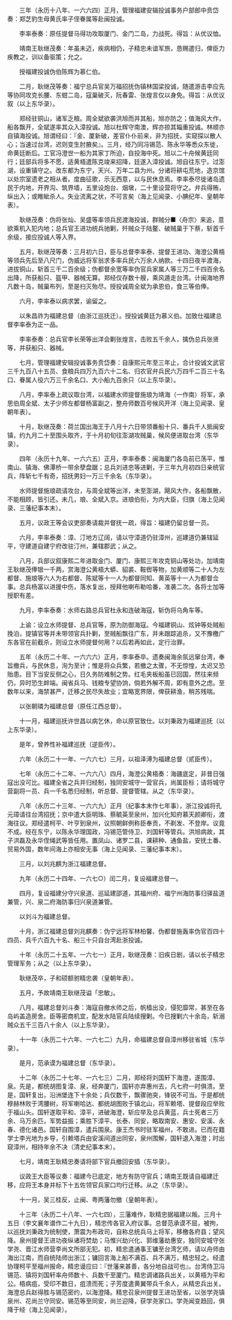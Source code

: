 <!-- { "loadSidebar": true } -->
　　三年（永历十八年、一六六四）正月，管理福建安辑投诚事务户部郎中贲岱奏：郑芝豹生母黄氏率子侄眷属等赴闽投诚。

　　李率泰奏：原任提督马得功攻取厦门、金门二岛，力战死。得旨：从优议恤。

　　靖南王耿继茂奏：年虽未迈，疾病相仍，子精忠未谙军旅，恳赐遣归，俾臣力疾教之，训以备驱策；允之。

　　授福建投诚伪伯陈辉为慕仁伯。

　　二月，耿继茂等奏：福宁总兵官吴万福招抚伪镇林国梁投诚，随遣游击李应先等协同攻克长腰、东蚶二岛，寇巢破灭，阮春雷、张煌言仅以身免。得旨：从优议叙（以上东华录）。

　　郑经驻铜山，诸军乏粮。周全斌欲袭洪旭而并其船，旭亦防之；值海风大作，船各飘开，全斌遂率其众入漳投诚。旭以杜辉守南澳，辉亦掠其辎重投诚。林顺亦自镇海投诚。旭谓经曰：『金、厦新破，差官仆仆前来，非为招抚，实窥探以散人心；当速过台湾，迟则变生肘腋矣』。三月，经乃同冯锡范、陈永华等悉众东徙，命黄廷断后。工官冯澄世一船为其家丁所迫，自投海中死。旭以二十舟候黄廷同行；廷部兵将多不愿，适黄梧遣陈克竣来招降，廷遂入漳投诚。旭自往东宁。过澎湖，设重镇守之。改东都为东宁，天兴、万年二县为州。分诸将耕屯荒地，造京馆以处宗室遗老之相从者。度曲征歌，示无西意，以与民休息焉。李率泰尽徙诸岛遗民于内地，开界沟、筑界墙，五里设炮台、烟墩，二十里设营将守之。弁兵得贿，纵出入；或睢眦杀人。失业流离之状，不可言矣（海上见闻录、小腆纪年、皇朝年表）。

　　耿继茂奏：伪将张灿、吴盛等率领兵民渡海投诚，群贼分■〈舟宗〉来追，意欲乘机入犯内地；总兵官王进功统兵驰剿，歼贼众于陆鳌、破贼巢于下蔡，斩首千余级，接应投诚人等入界。

　　五月，耿继茂等奏：三月初六日，臣与总督李率泰、提督王进功、海澄公黄梧等领兵先后至八尺门，伪威远将军翁求多率兵民六万余人纳款。十四日夜半渡海，进拔铜山，斩首三千二百余级；伪都督余宽等率伪官兵家属人等三万二千四百余名出降，所获船只、盔甲、器械无算。郑经仅存数十艘，乘风遁走台湾。计闽海地界凡数十岛，贼巢布列，至是扫灭殆尽。授投诚周全斌为承恩伯，食三等伯俸。

　　六月，李率泰以病求罢，谕留之。

　　以朱昌祚为福建总督（由浙江巡抚迁）。授投诚黄廷为慕义伯。加致仕福建总督李率泰为正一品。

　　李率泰奏：总兵官李长荣等出洋会剿张煌言，击败五千余人，擒伪总兵张贤等，并获船只、器械。

　　七月，管理福建安辑投诚事务贲岱奏：自康熙元年至三年止，合计投诚文武官三千九百八十五员、食粮兵四万九百六十二名、归农官弁兵民六万四千二百三十名口、眷属人役六万三千余名口、大小船九百余只（以上东华录）。

　　八月，李率泰上疏议取台湾，以福建水师提督施琅为靖海（一作南）将军，承思伯周全斌、太子少师左都督杨富副之，整舟师数百号候风开洋（海上见闻录、皇朝年表）。

　　十月，耿继茂奏：荷兰国出海王于八月十六日带领番船十只、番兵千人抵闽安镇，约九月二十至围头取齐，于十月初旬往澎湖攻贼巢，候风便进取台湾（东华录）。

　　四年（永历十九年、一六六五）正月，李率泰奏：闽海厦门各岛前已荡平，惟南山、镇海、佛潭桥一带余孽盘踞；总兵刘进忠等进剿，于三年九月初四日亲统官兵，阵斩七千有奇，招抚男妇一万三千余名（东华录）。

　　水师提督施琅疏请攻台，与周全斌等出洋，未至澎湖，飓风大作，各船飘散，不能相顾，皆引还。未几，琅、全斌入京。进琅伯衔，为内大臣，归旗（海上见闻录、三藩纪事本末）。

　　五月，议政王等会议吏部奏请裁并督抚一疏，得旨：福建仍留总督一员。

　　六月，李率泰奏：漳、汀地方辽阔，请以守漳道仍驻漳州，巡建道仍兼辖延平，守建道自建宁府改驻汀州，兼辖郡武；从之。

　　八月，兵部议叙康熙二年进取金门、厦门、康熙三年攻克铜山等处功，加靖南王耿继茂俸银一千两，赏海澄公黄梧大蟒、貂裘、鞍辔等物，加黄顺等二十人为左都督、施琅等六人为右都督、陈斌等十一人为都督同知、黄英等十一人为都督佥事。总兵杨富以进援中伤，落水复出，授拜他喇布勒哈番，准袭二次。各将士加等授职有差。

　　九月，李率泰奏：水师右路总兵官杜永和连破海寇，斩伪将乌角车等。

　　上谕：设立水师提督、总兵官等，原为防御海寇。今福建铜山、炫钟等处贼船挽泊，提镇官等并未带领官兵扑剿，至贼船飘往广东，并未跟踪追杀，又不豫檄广东各官在前截杀，则设立水师提督何用？以后若再如此，定行治罪。

　　五年（永历二十年、一六六六）正月，李率泰卒。遗奏闽海余氛远窜台湾，奉旨撤兵，与民休息，洵为至计；惟是将众兵繁，若撤之太骤，不无惊惶，太迟又恐贻患。目下当安反侧之心，日久务防难制之势。红毛夹板船虽已回国，然往来频仍，异时恐生衅端。闽省兵马、钱粮专望协饷，倘若外解不周，即有意外之虑。至数年以来，海禁甚严，迁移之民尽失故业；宜略宽界限，俾获耕渔，稍苏残喘。

　　以张朝璘为福建总督（原任江西总督）。

　　十一月，福建巡抚许世昌以病乞休，命以原官致仕。以刘秉政为福建巡抚（以上东华录）。

　　是年，曾养性补福建巡抚（逆臣传）。

　　六年（永历二十一年、一六六七）三月，以祖泽溥为福建总督（贰臣传）。

　　七年（永历二十二年、一六六八）四月，海澄公黄梧奏：海疆底定，非昔日强寇出没可比。福建全省之兵并归经制，独同安城守一营官兵，尚属臣标；请将城守营副将一员、兵一千名悉归经制，听总督、提督管辖。从之（东华录）。

　　八年（永历二十三年、一六六九）正月（纪事本末作七年事），浙江投诚将孔元璋请往台湾招抚；京中遣大臣明珠、蔡毓英至泉州，加兴化知府慕天颜卿衔，渡海往议。郑经遣柯平、叶亨到泉州，议照朝鲜例称臣奉贡，不剃发、不登岸。议竟不成。经在东宁，以陈永华理国政，冯锡范管侍卫、刘国轩等管兵。洪旭病故，其子洪磊及永华侄绳武等皆任用。置凤山、诸罗二县，课耕种、通鱼盐，安抚土番、贸易外国，数年间海上亦相安无事（海上见闻录、三藩纪事本末）。

　　三月，以刘兆麒为浙江福建总督。

　　九年（永历二十四年、一六七○）闰二月，复设福建总督一。

　　四月，复设福建分守兴泉道、巡延建邵道，其福州府、福宁州海防事归驿盐道兼管，兴、泉二府海防事归兴泉道兼管。

　　以刘斗为福建总督。

　　十月，浙江福建总督刘兆麒奏：伪宁远将军林柏馨、伪都督施轰率伪官百四十四员、兵千六百九十名、船三十只自台湾赴浙投诚。

　　十年（永历二十五年、一六七一）正月，耿继茂奏：旧疾日剧，请以长子精忠管理军务；从之（以上东华录）。

　　耿继茂卒，子和硕额驸精忠袭（皇朝年表）。

　　五月，予故靖南王耿继茂谥「忠敏」。

　　八月，福建总督刘斗奏：海寇自撤水师之后，帆樯出没，侵犯靡常，甚至在各岛屿盖造房舍。臣等密商机宜，配发水陆官兵陆续搜剿。今已搜剿六十余岛，斩溺贼众五千三百八十余人（以上东华录）。

　　十一年（永历二十六年、一六七二）九月，命福建总督自漳州移驻省城（东华录）。

　　是月，范承谟为福建总督（东华录）。

　　十二年（永历二十七年、一六七三）二月，郑经将刘国轩下海澄，遂围漳、泉。先是，都统胡图复漳、泉，经奔厦门，国轩亦弃惠州去，凡七府一时俱溃。至是，国轩复出，沿洲堡连下十余处；兵仅数千，飘骤驰突，锋锐不可当。于是都统穆赫林败于湾腰树，将军喇哈达、都统胡图败于镇北山，将军赖塔、提督段应举败于福山头。国轩遂取平和、漳平，进破海澄，斩应举及总兵黄蓝，兵士死者三万余、马万余匹，军势益振；乘胜下漳平、长泰、同安，略取南安、惠安、安溪、永春、德化诸邑。国轩自围漳，遣兵围泉。康王杰书时驻军福州，不敢进。已而在籍学士李光地为乡导，引赖塔兵由安溪间道出同安，泉州围解，国轩退入海澄；时出窥漳州，相持年余不决（清史纪事本末）。

　　七月，靖南王耿精忠奏请将部下官兵撤回安插（东华录）。

　　议政王大臣等议奏：福建今已底定，地方有防守官兵；靖南王既请自福建迁移，应将王本身并标下十五佐领官兵家口均行迁移。从之（东华录）。

　　十一月，吴三桂反，止闽、粤两藩勿撤（皇朝年表）。

　　十三年（永历二十八年、一六七四），三藩难作，耿精忠据福建以叛。三月十五日（李文襄年谱作二十九日），精忠传各官入府议事。总督范承谟不屈，被拘，以巡抚刘秉政为统制使，萧震为布政司，自称总统兵马上将军，移檄各府县；望风降。泉州提督王进功夜纵诸将焚劫；马惟兴劫兴化、郭维藩劫惠安，独同安城守张学尧、晋江水师营李尚文所部无犯。初，精忠遣通事王镛至台湾乞师，请以舟师由海出江南，而自统陆师出浙江；镛回言海上船不满百、兵不满万，精忠轻之。经遣协理柯平至福州报命，精忠谩应曰：『世藩来甚善，各分地自战可也』。台湾侍卫冯锡范、镇将刘国轩率舟师数十、兵数千至厦门。精忠调诸路兵出关，以黄梧为平和公。梧病疽，受印不数日，疽溃而死；子芳度遣黄翼带兵千余人，从精忠兵出关。海澄总兵赵得胜与锡范密约，以海澄降。精忠召泉州提督王进功至省，以张学尧镇泉州、花尚兰守同安。锡范等至同安，尚兰迎降，获学尧家口。学尧闻变趋回，俱降于经（海上见闻录）。

